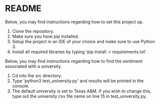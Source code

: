 # README

Below, you may find instructions regarding how to set this project up.

1. Clone the repository.
2. Make sure you have pip installed.
3. Setup the project in an IDE of your choice and make sure to use Python 3.
4. Install all required libraries by typing 'pip install -r requirements.txt'.

Below, you may find instructions regarding how to find the sentiment associated with a university.

1. Cd into the src directory.
2. Type 'python3 test_university.py' and results will be printed in the console.
3. The default university is set to Texas A&M. If you wish to change this, type out the university csv file name on line 15 in test_university.py.
